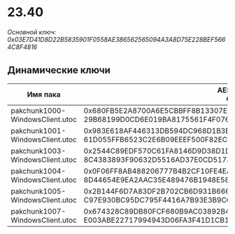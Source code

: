 # 23.40

###### Основной ключ: 0x03E7D41D8D22B5835901F0558AE386562565094A3A8D75E228BEF5664C8F4816

## Динамические ключи

| Имя пака                            | AES Ключ</br>GUID                                                                							| HiRes Текстуры |
|---------------------------------|---------------------------------------------------------------------------------------------------------|-------------------|
| pakchunk1000-WindowsClient.utoc | 0x680FB5E2A8700A6E5CBBFF8B13307EB4B959B5C7205FB1F7376E4ACB8D4C7B7B</br>29B68199D0CD6E019BA8175561F4F076 | ❌                 |
| pakchunk1001-WindowsClient.utoc | 0x983E618AF446313DB594DC968D1B3B798AE20454D5973A08343041F434853C00</br>61D055FFB6523C2E6B09EEEF500F82EC | ❌                 |
| pakchunk1003-WindowsClient.utoc | 0x2544C89EDF570C61FA8146D9D38D1DE29B4946CBA1369A4828A230F88898A3C9</br>8C4383893F90632D5516AD37E0CD5173 | ✔️                 |
| pakchunk1004-WindowsClient.utoc | 0x0F06FF8AB488206777B4B2CF10FE4EA896350F829F8DD3F8FAE3F8F87B7860EA</br>8D44654E9EA2AAC35E489476B1948E58 | ✔️                 |
| pakchunk1005-WindowsClient.utoc | 0x2B144F6D7A83DF2B702CB6D931B6669FE1BE823C0E5258E0FFB1CF8E3F313F4A</br>C97E930BC95DC795F4416A7B93E3B9CC | ✔️                 |
| pakchunk1007-WindowsClient.utoc | 0x674328C89DB80FCF680B9AC03892B4F63A39FD32D5DF4CF67FE2300DE27FE064</br>E003ABE22717994943D06FA3F41D1CB1 | ✔️                 |
